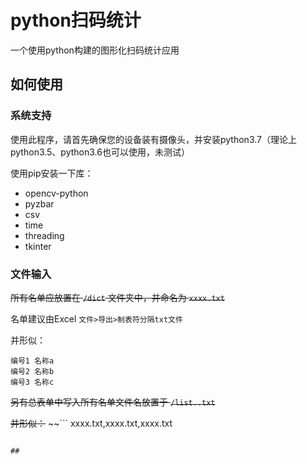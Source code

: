 # python扫码统计
一个使用python构建的图形化扫码统计应用

## 如何使用

### 系统支持

使用此程序，请首先确保您的设备装有摄像头，并安装python3.7（理论上python3.5、python3.6也可以使用，未测试）

使用pip安装一下库：

- opencv-python
- pyzbar
- csv
- time
- threading
- tkinter

### 文件输入

~~所有名单应放置在 `/dict` 文件夹中，并命名为 `xxxx.txt`~~

名单建议由Excel `文件>导出>制表符分隔txt文件`

并形似：
``` 
编号1	名称a
编号2	名称b
编号3	名称c
```

~~另有总表单中写入所有名单文件名放置于 `/list..txt`~~

~~并形似：~~
~~``` 
xxxx.txt,xxxx.txt,xxxx.txt
```

## 
